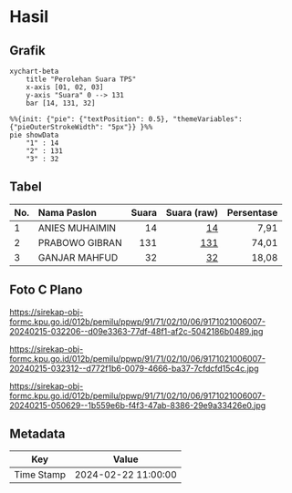 # Hasil

## Grafik

```mermaid
xychart-beta
    title "Perolehan Suara TPS"
    x-axis [01, 02, 03]
    y-axis "Suara" 0 --> 131
    bar [14, 131, 32]
```

```mermaid
%%{init: {"pie": {"textPosition": 0.5}, "themeVariables": {"pieOuterStrokeWidth": "5px"}} }%%
pie showData
    "1" : 14
    "2" : 131
    "3" : 32
```

## Tabel

| No. | Nama Paslon    | Suara | Suara (raw) | Persentase |
|:--- |:-------------- | -----:| -----------:| ----------:|
| 1   | ANIES MUHAIMIN | 14    | [14][p-1]   | 7,91       |
| 2   | PRABOWO GIBRAN | 131   | [131][p-2]  | 74,01      |
| 3   | GANJAR MAHFUD  | 32    | [32][p-3]   | 18,08      |


[p-1]: https://github.com/gigit-pemilu/pemilu-2024-91-papua/blob/main/pilpres/hitung-suara/sub/91-papua/sub/71-kota-jayapura/sub/02-jayapura-selatan/sub/1006-hamadi/sub/007-tps/sub/paslon-1.txt
[p-2]: https://github.com/gigit-pemilu/pemilu-2024-91-papua/blob/main/pilpres/hitung-suara/sub/91-papua/sub/71-kota-jayapura/sub/02-jayapura-selatan/sub/1006-hamadi/sub/007-tps/sub/paslon-2.txt
[p-3]: https://github.com/gigit-pemilu/pemilu-2024-91-papua/blob/main/pilpres/hitung-suara/sub/91-papua/sub/71-kota-jayapura/sub/02-jayapura-selatan/sub/1006-hamadi/sub/007-tps/sub/paslon-3.txt

## Foto C Plano

https://sirekap-obj-formc.kpu.go.id/012b/pemilu/ppwp/91/71/02/10/06/9171021006007-20240215-032206--d09e3363-77df-48f1-af2c-5042186b0489.jpg

https://sirekap-obj-formc.kpu.go.id/012b/pemilu/ppwp/91/71/02/10/06/9171021006007-20240215-032312--d772f1b6-0079-4666-ba37-7cfdcfd15c4c.jpg

https://sirekap-obj-formc.kpu.go.id/012b/pemilu/ppwp/91/71/02/10/06/9171021006007-20240215-050629--1b559e6b-f4f3-47ab-8386-29e9a33426e0.jpg


## Metadata

| Key        | Value               |
| ---------- | ------------------- |
| Time Stamp | 2024-02-22 11:00:00 |



